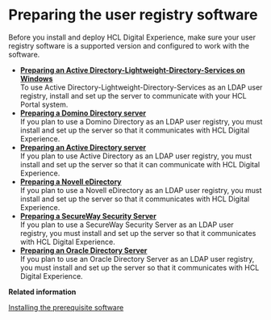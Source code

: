 # Preparing the user registry software

Before you install and deploy HCL Digital Experience, make sure your user registry software is a supported version and configured to work with the software.

-   **[Preparing an Active Directory-Lightweight-Directory-Services on Windows](../install/prep_adam.md)**  
To use Active Directory-Lightweight-Directory-Services as an LDAP user registry, install and set up the server to communicate with your HCL Portal system.
-   **[Preparing a Domino Directory server](../install/prep_dom.md)**  
If you plan to use a Domino Directory as an LDAP user registry, you must install and set up the server so that it communicates with HCL Digital Experience.
-   **[Preparing an Active Directory server](../install/prep_msad.md)**  
If you plan to use Active Directory as an LDAP user registry, you must install and set up the server so that it can communicate with HCL Digital Experience.
-   **[Preparing a Novell eDirectory](../install/prep_novell.md)**  
If you plan to use a Novell eDirectory as an LDAP user registry, you must install and set up the server so that it communicates with HCL Digital Experience.
-   **[Preparing a SecureWay Security Server](../install/prep_secway.md)**  
If you plan to use a SecureWay Security Server as an LDAP user registry, you must install and set up the server so that it communicates with HCL Digital Experience.
-   **[Preparing an Oracle Directory Server](../install/prep_sun.md)**  
If you plan to use an Oracle Directory Server as an LDAP user registry, you must install and set up the server so that it communicates with HCL Digital Experience.


**Related information**  


[Installing the prerequisite software](../install/prereq_software.md)


